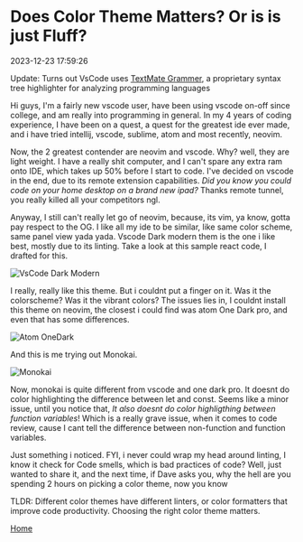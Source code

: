 
# Does Color Theme Matters? Or is is just Fluff?

2023-12-23 17:59:26

Update: Turns out VsCode uses [TextMate Grammer](https://code.visualstudio.com/api/language-extensions/syntax-highlight-guide), a proprietary syntax tree highlighter for analyzing programming languages

Hi guys, I'm a fairly new vscode user, have been using vscode on-off since college, and am really into programming in general. In my 4 years of coding experience, I have been on a quest, a quest for the greatest ide ever made, and i have tried intellij, vscode, sublime, atom and most recently, neovim.

Now, the 2 greatest contender are neovim and vscode. Why? well, they are light weight. I have a really shit computer, and I can't spare any extra ram onto IDE, which takes up 50% before I start to code. I've decided on vscode in the end, due to its remote extension capabilities. *Did you know you could code on your home desktop on a brand new ipad?* Thanks remote tunnel, you really killed all your competitors ngl.

Anyway, I still can't really let go of neovim, because, its vim, ya know, gotta pay respect to the OG. I like all my ide to be similar, like same color scheme, same panel view yada yada. Vscode Dark modern them is the one i like best, mostly due to its linting. Take a look at this sample react code, I drafted for this.

![VsCode Dark Modern](./../img/doesColorThemeMatter/vscode.png)

I really, really like this theme. But i couldnt put a finger on it. Was it the colorscheme? Was it the vibrant colors? The issues lies in, I couldnt install this theme on neovim, the closest i could find was atom One Dark pro, and even that has some differences.

![Atom OneDark](./../img/doesColorThemeMatter/oneDark.png)

And this is me trying out Monokai.

![Monokai](./../img/doesColorThemeMatter/monokai.png)

Now, monokai is quite different from vscode and one dark pro. It doesnt do color highlighting the difference between let and const. Seems like a minor issue, until you notice that, *It also doesnt do color highligthing between function variables*! Which is a really grave issue, when it comes to code review, cause I cant tell the difference between non-function and function variables.

Just something i noticed. FYI, i never could wrap my head around linting, I know it check for Code smells, which is bad practices of code? Well, just wanted to share it, and the next time, if Dave asks you, why the hell are you spending 2 hours on picking a color theme, now you know

TLDR: Different color themes have different linters, or color formatters that improve code productivity. Choosing the right color theme matters.

[Home](./../index.md)
